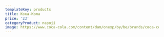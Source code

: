 ```yaml
---
templateKey: products
title: Кока-Кола
price: '23'
categoryProduct: napoji
image: https://www.coca-cola.com/content/dam/onexp/by/be/brands/coca-cola/by_coca-cola_prod_classic_750x750_v2.jpg/width2674.jpg
---
```

